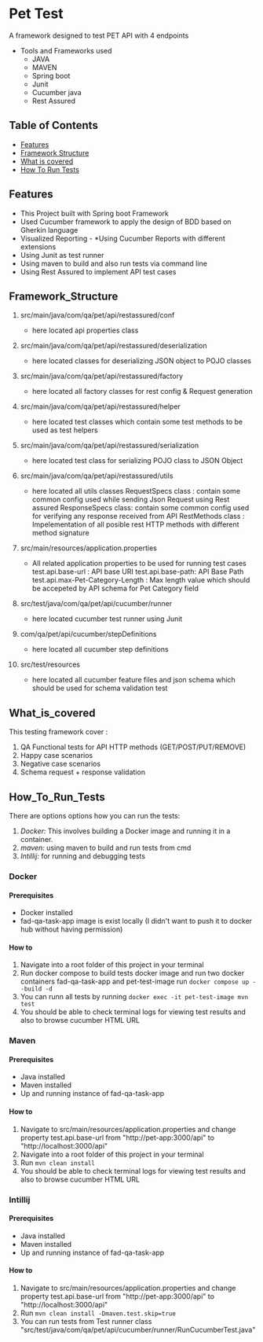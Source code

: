 # Pet Test
A framework designed to test PET API with 4 endpoints 

* Tools and Frameworks used 
    * JAVA
    * MAVEN
    * Spring boot
    * Junit
    * Cucumber java
    * Rest Assured
      
## Table of Contents 
- [Features](#Features)
- [Framework Structure](#Framework_Structure)
- [What is covered](#What_is_covered)
- [How To Run Tests](#How_To_Run_Tests)

## Features
* This Project built with Spring boot Framework
* Used Cucumber framework to apply the design of BDD based on Gherkin language
* Visualized Reporting - *Using Cucumber Reports with different extensions
* Using Junit as test runner
* Using maven to build and also run tests via command line
* Using Rest Assured to implement API test cases

## Framework_Structure
1. src/main/java/com/qa/pet/api/restassured/conf
    * here located api properties class
      
2. src/main/java/com/qa/pet/api/restassured/deserialization
    * here located classes for deserializing JSON object to POJO classes

3. src/main/java/com/qa/pet/api/restassured/factory
   * here located all factory classes for rest config & Request generation

4. src/main/java/com/qa/pet/api/restassured/helper
   * here located test classes which contain some test methods to be used as test helpers

5. src/main/java/com/qa/pet/api/restassured/serialization
   * here located test class for serializing POJO class to JSON Object

6. src/main/java/com/qa/pet/api/restassured/utils
   * here located all utils classes
           RequestSpecs class : contain some common config used while sending Json Request using Rest assured
           ResponseSpecs class: contain some common config used for verifying any response received from API
           RestMethods class  : Impelementation of all posible rest HTTP methods with different method signature

7. src/main/resources/application.properties
   * All related application properties to be used for running test cases 
            test.api.base-url : API base URI
            test.api.base-path: API Base Path
            test.api.max-Pet-Category-Length : Max length value which should be accepeted by API schema for Pet Category field
     
8. src/test/java/com/qa/pet/api/cucumber/runner
   * here located cucumber test runner using Junit
  
9. com/qa/pet/api/cucumber/stepDefinitions
    * here located all cucumber step definitions
      
10. src/test/resources
    * here located all cucumber feature files and json schema which should be used for schema validation test


## What_is_covered
This testing framework cover : 
1. QA Functional tests for API HTTP methods (GET/POST/PUT/REMOVE)
2. Happy case scenarios
3. Negative case scenarios
4. Schema request + response validation

## How_To_Run_Tests
There are options options how you can run the tests:
1. *Docker:* This involves building a Docker image and running it in a container.
2. *maven:* using maven to build and run tests from cmd
3. *Intillij:* for running and debugging tests

### Docker
#### Prerequisites
 * Docker installed
 * fad-qa-task-app image is exist locally (I didn't want to push it to docker hub without having permission)

#### How to
1. Navigate into a root folder of this project in your terminal
2. Run docker compose to build tests docker image and run two docker containers fad-qa-task-app and pet-test-image
   run ``` docker compose up --build -d ```
3. You can runn all tests by running ``` docker exec -it pet-test-image mvn test ```
4. You should be able to check terminal logs for viewing test results and also to browse cucumber HTML URL

### Maven
#### Prerequisites
 * Java installed
 * Maven installed
 * Up and running instance of fad-qa-task-app

#### How to
1. Navigate to src/main/resources/application.properties and change property test.api.base-url from "http://pet-app:3000/api" to "http://localhost:3000/api"
2. Navigate into a root folder of this project in your terminal
3. Run ``` mvn clean install ```
4. You should be able to check terminal logs for viewing test results and also to browse cucumber HTML URL

### Intillij
#### Prerequisites
 * Java installed
 * Maven installed
 * Up and running instance of fad-qa-task-app

#### How to
1. Navigate to src/main/resources/application.properties and change property test.api.base-url from "http://pet-app:3000/api" to "http://localhost:3000/api"
2. Run ``` mvn clean install -Dmaven.test.skip=true ```
3. You can run tests from Test runner class "src/test/java/com/qa/pet/api/cucumber/runner/RunCucumberTest.java"
   
